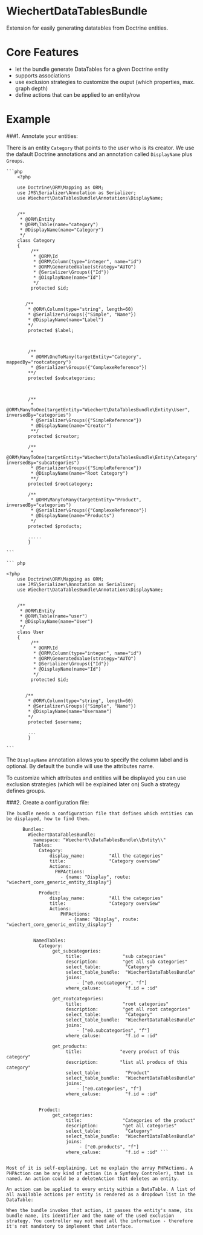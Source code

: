 WiechertDataTablesBundle
========================

Extension for easily generating datatables from Doctrine entities.

# Core Features

- let the bundle generate DataTables for a given Doctrine entity
- supports associations
- use exclusion strategies to customize the ouput (which properties, max. graph depth)
- define actions that can be applied to an entity/row




# Example

###1. Annotate your entities:

There is an entity `Category` that points to the user who is its creator. We use the dafault Doctrine annotations and an annotation called `DisplayName` plus `Groups`.



    ```php
        <?php
          
      	use Doctrine\ORM\Mapping as ORM;
      	use JMS\Serializer\Annotation as Serializer;
      	use Wiechert\DataTablesBundle\Annotations\DisplayName;
      
      
      	/**
      	 * @ORM\Entity
      	 * @ORM\Table(name="category")
      	 * @DisplayName(name="Category")
      	 */
      	class Category
      	{
      		 /**
      		  * @ORM\Id
      		  * @ORM\Column(type="integer", name="id")
      		  * @ORM\GeneratedValue(strategy="AUTO")
      		  * @Serializer\Groups({"Id"})
      		  * @DisplayName(name="Id")
      		  */
      		 protected $id;
      		 
      
      	   /**
      		* @ORM\Column(type="string", length=60)
      		* @Serializer\Groups({"Simple", "Name"})
      		* @DisplayName(name="Label")
      		*/
      		protected $label;
      
      
      
      		/**
      		 * @ORM\OneToMany(targetEntity="Category", mappedBy="rootcategory")
      		 * @Serializer\Groups({"ComplexeReference"})
      		**/
      		protected $subcategories;
      
      
      
      		/**
      		 * @ORM\ManyToOne(targetEntity="Wiechert\DataTablesBundle\Entity\User", inversedBy="categories")
      		 * @Serializer\Groups({"SimpleReference"})
      		 * @DisplayName(name="Creator")
      		 **/
      		protected $creator;
      
      		/**
      		 * @ORM\ManyToOne(targetEntity="Wiechert\DataTablesBundle\Entity\Category", inversedBy="subcategories")
      		 * @Serializer\Groups({"SimpleReference"})
      		 * @DisplayName(name="Root Category")
      		 **/
      		protected $rootcategory;
      
      		/**
      		 * @ORM\ManyToMany(targetEntity="Product", inversedBy="categories")
      		 * @Serializer\Groups({"ComplexeReference"})
      		 * @DisplayName(name="Products")
      		 */
      		protected $products;
      		
      		.....
      		}

    ```
	
	``` php
	
	<?php
		use Doctrine\ORM\Mapping as ORM;
		use JMS\Serializer\Annotation as Serializer;
		use Wiechert\DataTablesBundle\Annotations\DisplayName;


		/**
		 * @ORM\Entity
		 * @ORM\Table(name="user")
		 * @DisplayName(name="User")
		 */
		class User
		{
			 /**
			  * @ORM\Id
			  * @ORM\Column(type="integer", name="id")
			  * @ORM\GeneratedValue(strategy="AUTO")
			  * @Serializer\Groups({"Id"})
			  * @DisplayName(name="Id")
			  */
			 protected $id;
			 

		   /**
			* @ORM\Column(type="string", length=60)
			* @Serializer\Groups({"Simple", "Name"})
			* @DisplayName(name="Username")
			*/
			protected $username;

			...
			}

    ```
	
The `DisplayName` annotation allows you to specify the column label and is optional.
By default the bundle will use the attributes name.
	
To customize which attributes and entities will be displayed you can use exclusion strategies (which will be explained later on) Such a strategy defines groups. 
	
###2. Create a configuration file:
	
	The bundle needs a configuration file that defines which entities can be displayed, how to find them.

  ``` Datatables:
        Bundles:
          WiechertDataTablesBundle:
            namespace: "Wiechert\\DataTablesBundle\\Entity\\"
            Tables:
              Category:
                  display_name:         "All the categories"
                  title:                "Category overview"
                  Actions:
                    PHPActions:
                      - {name: "Display", route: "wiechert_core_generic_entity_display"}
      
              Product:
                  display_name:         "All the categories"
                  title:                "Category overview"
                  Actions:
                      PHPActions:
                         - {name: "Display", route: "wiechert_core_generic_entity_display"}
      
      
            NamedTables:
              Category:
                   get_subcategories:
                        title:               "sub categories"
                        description:         "get all sub categories"
                        select_table:         "Category"
                        select_table_bundle:  "WiechertDataTablesBundle"
                        joins:
                            - ["e0.rootcategory", "f"]
                        where_caluse:         "f.id = :id"
      
                   get_rootcategories:
                        title:               "root categories"
                        description:         "get all root categories"
                        select_table:         "Category"
                        select_table_bundle:  "WiechertDataTablesBundle"
                        joins:
                            - ["e0.subcategories", "f"]
                        where_caluse:         "f.id = :id"
      
                   get_products:
                        title:              "every product of this category"
                        description:        "list all producs of this category"
                        select_table:         "Product"
                        select_table_bundle:  "WiechertDataTablesBundle"
                        joins:
                            - ["e0.categories", "f"]
                        where_caluse:         "f.id = :id"
         
      
              Product:
                   get_categories:
                        title:               "Categories of the product"
                        description:         "get all categories"
                        select_table:         "Category"
                        select_table_bundle:  "WiechertDataTablesBundle"
                        joins:
                             - ["e0.products", "f"]
                        where_caluse:         "f.id = :id" ```


Most of it is self-explaining. Let me explain the array PHPActions. A PHPAction can be any kind of action (in a Symfony Controler), that is named. An action could be a deleteAction that deletes an entity.

An action can be applied to every entity within a DataTable. A list of all available actions per entity is rendered as a dropdown list in the DataTable:

When the bundle invokes that action, it passes the entity's name, its bundle name, its identifier and the name of the used exclusion strategy. You controller may not need all the information - therefore it's not mandatory to implement that interface.


